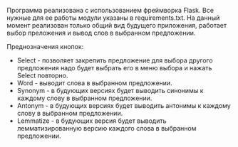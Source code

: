 Программа реализована с использованием фреймворка Flask. Все нужные для ее работы модули указаны в requirements.txt.
На данный момент реализован только общий вид будущего приложения, работает выбор преложения и вывод слов в выбранном предложении.

Преднозначения кнопок:
 * Select - позволяет закрепить предложение для выбора другого предложения надо будет выбрать его в меню выбора и нажать Select повторно.
 * Word - выводит слова в выбранном предложении.
 * Synonym - в будующих версиях будет выводить синонимы к каждому слову в выбранном предложении.
 * Antonym - в будующих версиях будет выводить антонимы к каждому слову в выбранном предложении.
 * Lemmatize - в будующих версия будет выводить лемматизированную версию каждого слова  в выбранном предложении.

